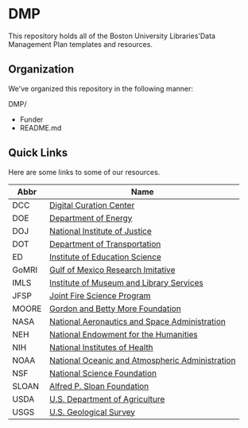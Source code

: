 # DMP

This repository holds all of the Boston University Libraries'Data Management Plan templates and resources. 

## Organization 

We've organized this repository in the following manner: 

DMP/
+ Funder
+ README.md 

## Quick Links 

Here are some links to some of our resources. 

| Abbr | Name |
| --- | --- |
| DCC | [Digital Curation Center](https://github.com/bulib/dmp/tree/master/funders/DCC)  |
| DOE | [Department of Energy](https://github.com/bulib/dmp/tree/master/funders/DOE) |
| DOJ | [National Institute of Justice](https://github.com/bulib/dmp/tree/master/funders/DOJ) |
| DOT | [Department of Transportation](https://github.com/bulib/dmp/tree/master/funders/DOT) |
| ED | [Institute of Education Science](https://github.com/bulib/dmp/tree/master/funders/DCC)  |
| GoMRI | [Gulf of Mexico Research Imitative](https://github.com/bulib/dmp/blob/master/funders/GoMRI/GoMRI.md) |
| IMLS | [Institute of Museum and Library Services](https://github.com/bulib/dmp/tree/master/funders/IMLS) |
| JFSP | [Joint Fire Science Program](https://github.com/bulib/dmp/blob/master/funders/JFSP/JFSP.md) |
| MOORE | [Gordon and Betty More Foundation](https://github.com/bulib/dmp/blob/master/funders/MOORE/MOORE.md) |
| NASA | [National Aeronautics and Space Administration](https://github.com/bulib/dmp/blob/master/funders/NASA/NASA.md)  |
| NEH | [National Endowment for the Humanities](https://github.com/bulib/dmp/blob/master/funders/NASA/NASA.md)|
| NIH | [National Institutes of Health](https://github.com/bulib/dmp/blob/master/funders/NIH/NIH-GEN.md) |
| NOAA | [National Oceanic and Atmospheric Administration](https://github.com/bulib/dmp/blob/master/funders/NOAA/NOAA.md) |
| NSF | [National Science Foundation](https://github.com/bulib/dmp/tree/master/funders/NSF)  |
| SLOAN | [Alfred P. Sloan Foundation](https://github.com/bulib/dmp/blob/master/funders/SLOAN/SLOAN.md)  |
| USDA | [U.S. Department of Agriculture](https://github.com/bulib/dmp/blob/master/funders/USDA/USDA-NIFA.md) |
| USGS | [U.S. Geological Survey](https://github.com/bulib/dmp/tree/master/funders/USGS) |
